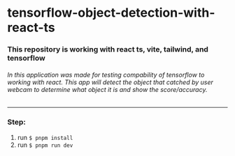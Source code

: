 # **tensorflow-object-detection-with-react-ts** 

### This repository is working with react ts, vite, tailwind, and tensorflow

###### In this application was made for testing compability of tensorflow to working with react. This app will detect the object that catched by user webcam to determine what object it is and show the score/accuracy.

------------


### Step:
1. run `$ pnpm install`
2. run `$ pnpm run dev`



